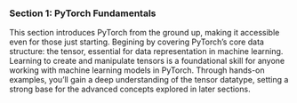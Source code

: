 
### Section 1: PyTorch Fundamentals

This section introduces PyTorch from the ground up, making it accessible even for those just starting. Begining by covering PyTorch’s core data structure: the tensor, essential for data representation in machine learning. Learning to create and manipulate tensors is a foundational skill for anyone working with machine learning models in PyTorch. Through hands-on examples, you’ll gain a deep understanding of the tensor datatype, setting a strong base for the advanced concepts explored in later sections.

